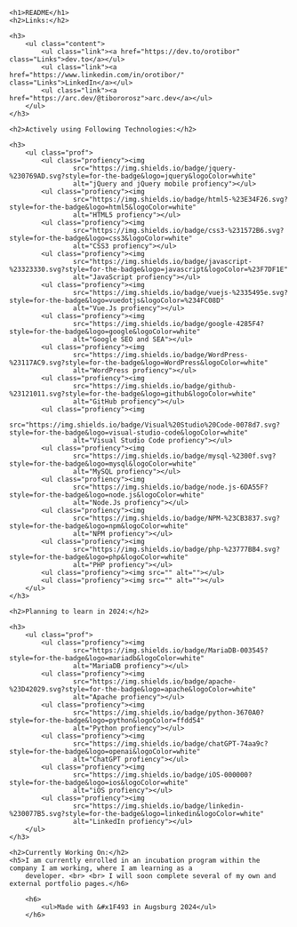<!DOCTYPE html>
<html lang="en">

<head>
    <meta charset="UTF-8">
    <meta name="viewport" content="width=device-width, initial-scale=1.0">
    <link rel="preconnect" href="https://fonts.googleapis.com">
    <link rel="preconnect" href="https://fonts.gstatic.com" crossorigin>
    <link href="https://fonts.googleapis.com/css2?family=Montserrat:wght@200;300&display=swap" rel="stylesheet">
    <link rel="stylesheet" href="style/style.css">
</head>

<body style="font-family: 'Montserrat', sans-serif;">

    <h1>README</h1>
    <h2>Links:</h2>

    <h3>
        <ul class="content">
            <ul class="link"><a href="https://dev.to/orotibor" class="Links">dev.to</a></ul>
            <ul class="link"><a href="https://www.linkedin.com/in/orotibor/" class="Links">LinkedIn</a></ul>
            <ul class="link"><a href="https://arc.dev/@tibororosz">arc.dev</a></ul>
        </ul>
    </h3>

    <h2>Actively using Following Technologies:</h2>

    <h3>
        <ul class="prof">
            <ul class="profiency"><img
                    src="https://img.shields.io/badge/jquery-%230769AD.svg?style=for-the-badge&logo=jquery&logoColor=white"
                    alt="jQuery and jQuery mobile profiency"></ul>
            <ul class="profiency"><img
                    src="https://img.shields.io/badge/html5-%23E34F26.svg?style=for-the-badge&logo=html5&logoColor=white"
                    alt="HTML5 profiency"></ul>
            <ul class="profiency"><img
                    src="https://img.shields.io/badge/css3-%231572B6.svg?style=for-the-badge&logo=css3&logoColor=white"
                    alt="CSS3 profiency"></ul>
            <ul class="profiency"><img
                    src="https://img.shields.io/badge/javascript-%23323330.svg?style=for-the-badge&logo=javascript&logoColor=%23F7DF1E"
                    alt="JavaScript profiency"></ul>
            <ul class="profiency"><img
                    src="https://img.shields.io/badge/vuejs-%2335495e.svg?style=for-the-badge&logo=vuedotjs&logoColor=%234FC08D"
                    alt="Vue.Js profiency"></ul>
            <ul class="profiency"><img
                    src="https://img.shields.io/badge/google-4285F4?style=for-the-badge&logo=google&logoColor=white"
                    alt="Google SEO and SEA"></ul>
            <ul class="profiency"><img
                    src="https://img.shields.io/badge/WordPress-%23117AC9.svg?style=for-the-badge&logo=WordPress&logoColor=white"
                    alt="WordPress profiency"></ul>
            <ul class="profiency"><img
                    src="https://img.shields.io/badge/github-%23121011.svg?style=for-the-badge&logo=github&logoColor=white"
                    alt="GitHub profiency"></ul>
            <ul class="profiency"><img
                    src="https://img.shields.io/badge/Visual%20Studio%20Code-0078d7.svg?style=for-the-badge&logo=visual-studio-code&logoColor=white"
                    alt="Visual Studio Code profiency"></ul>
            <ul class="profiency"><img
                    src="https://img.shields.io/badge/mysql-%2300f.svg?style=for-the-badge&logo=mysql&logoColor=white"
                    alt="MySQL profiency"></ul>
            <ul class="profiency"><img
                    src="https://img.shields.io/badge/node.js-6DA55F?style=for-the-badge&logo=node.js&logoColor=white"
                    alt="Node.Js profiency"></ul>
            <ul class="profiency"><img
                    src="https://img.shields.io/badge/NPM-%23CB3837.svg?style=for-the-badge&logo=npm&logoColor=white"
                    alt="NPM profiency"></ul>
            <ul class="profiency"><img
                    src="https://img.shields.io/badge/php-%23777BB4.svg?style=for-the-badge&logo=php&logoColor=white"
                    alt="PHP profiency"></ul>
            <ul class="profiency"><img src="" alt=""></ul>
            <ul class="profiency"><img src="" alt=""></ul>
        </ul>
    </h3>

    <h2>Planning to learn in 2024:</h2>

    <h3>
        <ul class="prof">
            <ul class="profiency"><img
                    src="https://img.shields.io/badge/MariaDB-003545?style=for-the-badge&logo=mariadb&logoColor=white"
                    alt="MariaDB profiency"></ul>
            <ul class="profiency"><img
                    src="https://img.shields.io/badge/apache-%23D42029.svg?style=for-the-badge&logo=apache&logoColor=white"
                    alt="Apache profiency"></ul>
            <ul class="profiency"><img
                    src="https://img.shields.io/badge/python-3670A0?style=for-the-badge&logo=python&logoColor=ffdd54"
                    alt="Python profiency"></ul>
            <ul class="profiency"><img
                    src="https://img.shields.io/badge/chatGPT-74aa9c?style=for-the-badge&logo=openai&logoColor=white"
                    alt="ChatGPT profiency"></ul>
            <ul class="profiency"><img
                    src="https://img.shields.io/badge/iOS-000000?style=for-the-badge&logo=ios&logoColor=white"
                    alt="iOS profiency"></ul>
            <ul class="profiency"><img
                    src="https://img.shields.io/badge/linkedin-%230077B5.svg?style=for-the-badge&logo=linkedin&logoColor=white"
                    alt="LinkedIn profiency"></ul>
        </ul>
    </h3>

    <h2>Currently Working On:</h2>
    <h5>I am currently enrolled in an incubation program within the company I am working, where I am learning as a
        developer. <br> <br> I will soon complete several of my own and external portfolio pages.</h6>

        <h6>
            <ul>Made with &#x1F493 in Augsburg 2024</ul>
        </h6>

</body>

</html>
